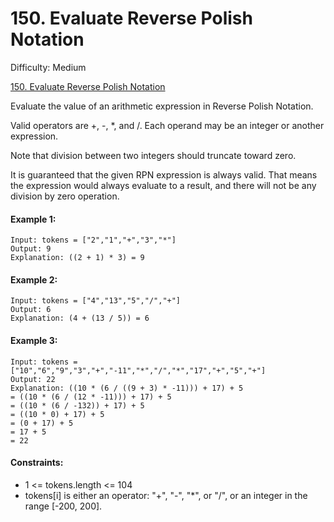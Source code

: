 # 150. Evaluate Reverse Polish Notation

Difficulty: Medium

[150. Evaluate Reverse Polish Notation](https://leetcode.com/problems/evaluate-reverse-polish-notation/)

Evaluate the value of an arithmetic expression in Reverse Polish Notation.

Valid operators are +, -, *, and /. Each operand may be an integer or another expression.

Note that division between two integers should truncate toward zero.

It is guaranteed that the given RPN expression is always valid. That means the expression would always evaluate to a result, and there will not be any division by zero operation.

#### Example 1:
```
Input: tokens = ["2","1","+","3","*"]
Output: 9
Explanation: ((2 + 1) * 3) = 9
```


#### Example 2:
```
Input: tokens = ["4","13","5","/","+"]
Output: 6
Explanation: (4 + (13 / 5)) = 6
```

#### Example 3:
```
Input: tokens = ["10","6","9","3","+","-11","*","/","*","17","+","5","+"]
Output: 22
Explanation: ((10 * (6 / ((9 + 3) * -11))) + 17) + 5
= ((10 * (6 / (12 * -11))) + 17) + 5
= ((10 * (6 / -132)) + 17) + 5
= ((10 * 0) + 17) + 5
= (0 + 17) + 5
= 17 + 5
= 22
```

#### Constraints:
 - 1 <= tokens.length <= 104
 - tokens[i] is either an operator: "+", "-", "*", or "/", or an integer in the range [-200, 200].
